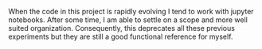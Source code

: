 When the code in this project is rapidly evolving I tend to work with jupyter notebooks. After some time, I am able to settle on a scope and more well suited organization. Consequently, this deprecates all these previous experiments but they are still a good functional reference for myself.
